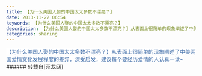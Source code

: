 ```yaml
---
title: 【为什么美国人娶的中国太太多数不漂亮？】
date: 2013-11-22 06:54
keywords: 【为什么美国人娶的中国太太多数不漂亮？】
description: 【为什么美国人娶的中国太太多数不漂亮？】从表面上很简单的现象阐述了中美两国爱情文化发展程度的差异，深受启发，建议每个要经历爱情的人认真一读~
categories: sharing
---
```

<td class="t_f" id="postmessage_78515">

<div align="left"><font style="color:rgb(61, 107, 167)"><font style="background-color:rgb(255, 255, 255)">【为什么美国人娶的中国太太多数不漂亮？】从表面上很简单的现象阐述了中美两国爱情文化发展程度的差异，深受启发，建议每个要经历爱情的人认真一读~</font></font></div></td>
###### 转载自[菲龙网]